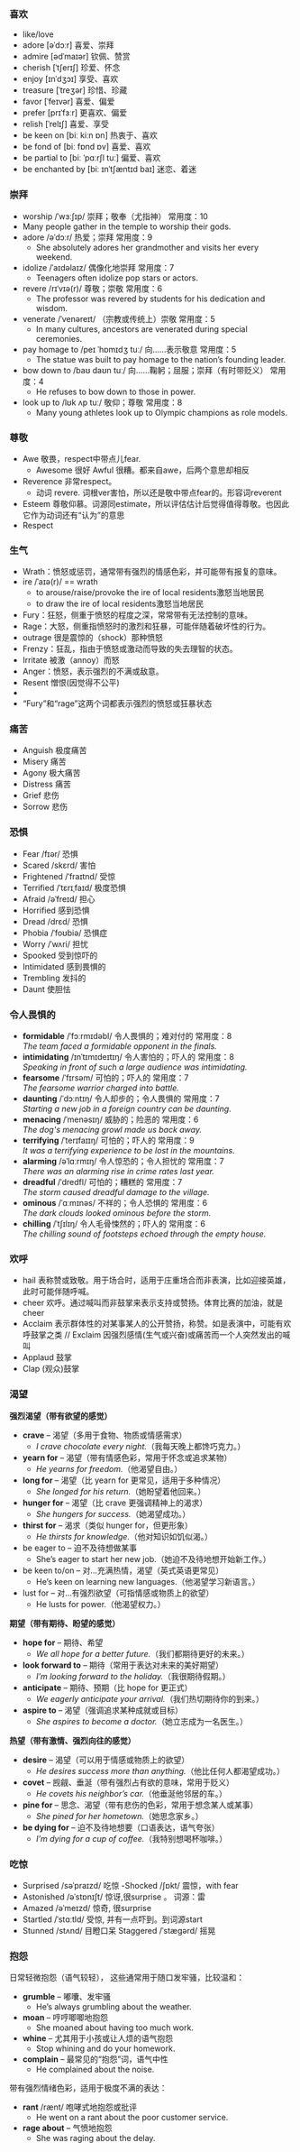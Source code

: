 ### 喜欢
- like/love
- adore [əˈdɔːr] 喜爱、崇拜 
- admire [ədˈmaɪər] 钦佩、赞赏
- cherish [ˈtʃerɪʃ] 珍爱、怀念
- enjoy [ɪnˈdʒɔɪ] 享受、喜欢
- treasure [ˈtreʒər] 珍惜、珍藏 
- favor [ˈfeɪvər] 喜爱、偏爱
- prefer [prɪˈfɜːr] 更喜欢、偏爱 
- relish [ˈrelɪʃ] 喜爱、享受
- be keen on [biː kiːn ɒn] 热衷于、喜欢
- be fond of [biː fɒnd ɒv] 喜爱、喜欢
- be partial to [biː ˈpɑːrʃl tuː] 偏爱、喜欢
- be enchanted by [biː ɪnˈtʃæntɪd baɪ] 迷恋、着迷


### 崇拜
-  worship /ˈwɜːʃɪp/ 崇拜；敬奉（尤指神） 常用度：10
  - Many people gather in the temple to worship their gods.
- adore /əˈdɔːr/ 热爱；崇拜 常用度：9
  - She absolutely adores her grandmother and visits her every weekend.
- idolize /ˈaɪdəlaɪz/ 偶像化地崇拜 常用度：7
  - Teenagers often idolize pop stars or actors.
- revere /rɪˈvɪə(r)/ 尊敬；崇敬 常用度：6
  - The professor was revered by students for his dedication and wisdom.
- venerate /ˈvenəreɪt/ （宗教或传统上）崇敬 常用度：5
  - In many cultures, ancestors are venerated during special ceremonies.
- pay homage to /peɪ ˈhɒmɪdʒ tuː/ 向……表示敬意 常用度：5
  - The statue was built to pay homage to the nation’s founding leader.
- bow down to /baʊ daʊn tuː/ 向……鞠躬；屈服；崇拜（有时带贬义） 常用度：4
  - He refuses to bow down to those in power.
- look up to /lʊk ʌp tuː/ 敬仰；尊敬 常用度：8
  - Many young athletes look up to Olympic champions as role models.

### 尊敬
- Awe 敬畏，respect中带点儿fear.
  - Awesome 很好 Awful 很糟。都来自awe，后两个意思却相反
- Reverence 非常respect。
  - 动词 revere. 词根ver害怕，所以还是敬中带点fear的。形容词reverent
- Esteem 尊敬仰慕。词源同estimate，所以评估估计后觉得值得尊敬。也因此它作为动词还有“认为”的意思
- Respect

### 生气
- Wrath：愤怒或惩罚，通常带有强烈的情感色彩，并可能带有报复的意味。
- ire /ˈaɪə(r)/ == wrath 
  - to arouse/raise/provoke the ire of local residents激怒当地居民
  - to draw the ire of local residents激怒当地居民
- Fury：狂怒，侧重于愤怒的程度之深，常常带有无法控制的意味。
- Rage：大怒，侧重指愤怒时的激烈和狂暴，可能伴随着破坏性的行为。
- outrage 很是震惊的（shock）那种愤怒 
- Frenzy：狂乱，指由于愤怒或激动而导致的失去理智的状态。 
- Irritate 被激（annoy）而怒
- Anger：愤怒，表示强烈的不满或敌意。
- Resent 憎恨(因觉得不公平) 
- 
- “Fury”和“rage”这两个词都表示强烈的愤怒或狂暴状态

### 痛苦
- Anguish 极度痛苦
- Misery 痛苦
- Agony 极大痛苦
- Distress 痛苦
- Grief 悲伤
- Sorrow 悲伤

### 恐惧 
- Fear /fɪər/ 恐惧
- Scared /skɛrd/ 害怕
- Frightened /ˈfraɪtnd/ 受惊
- Terrified /ˈtɛrɪˌfaɪd/ 极度恐惧
- Afraid /əˈfreɪd/ 担心
- Horrified 感到恐惧
- Dread /drɛd/ 恐惧
- Phobia /ˈfoʊbiə/ 恐惧症
- Worry /ˈwʌri/ 担忧 
- Spooked 受到惊吓的 
- Intimidated 感到畏惧的
- Trembling 发抖的
- Daunt 使胆怯

### 令人畏惧的
- **formidable** /ˈfɔːrmɪdəbl/ 令人畏惧的；难对付的 常用度：8  
  *The team faced a formidable opponent in the finals.*
- **intimidating** /ɪnˈtɪmɪdeɪtɪŋ/ 令人害怕的；吓人的 常用度：8  
  *Speaking in front of such a large audience was intimidating.*
- **fearsome** /ˈfɪrsəm/ 可怕的；吓人的 常用度：7  
  *The fearsome warrior charged into battle.*
- **daunting** /ˈdɔːntɪŋ/ 令人却步的；令人畏惧的 常用度：7  
  *Starting a new job in a foreign country can be daunting.*
- **menacing** /ˈmenəsɪŋ/ 威胁的；险恶的 常用度：6  
  *The dog's menacing growl made us back away.*
- **terrifying** /ˈterɪfaɪɪŋ/ 可怕的；吓人的 常用度：9  
  *It was a terrifying experience to be lost in the mountains.*
- **alarming** /əˈlɑːrmɪŋ/ 令人惊恐的；令人担忧的 常用度：7  
  *There was an alarming rise in crime rates last year.*
- **dreadful** /ˈdredfl/ 可怕的；糟糕的 常用度：7  
  *The storm caused dreadful damage to the village.*
- **ominous** /ˈɑːmɪnəs/ 不祥的；令人恐惧的 常用度：6  
  *The dark clouds looked ominous before the storm.*
- **chilling** /ˈtʃɪlɪŋ/ 令人毛骨悚然的；吓人的 常用度：6  
  *The chilling sound of footsteps echoed through the empty house.*

### 欢呼 
- hail 表称赞或致敬。用于场合时，适用于庄重场合而非表演，比如迎接英雄，此时可能伴随呼喊。
- cheer 欢呼。通过喊叫而非鼓掌来表示支持或赞扬。体育比赛的加油，就是cheer
- Acclaim 表示群体性的对某事某人的公开赞扬，称赞。如是表演中，可能有欢呼鼓掌之类 // Exclaim 因强烈感情(生气或兴奋)或痛苦而一个人突然发出的喊叫
- Applaud 鼓掌
- Clap (观众)鼓掌 

### 渴望
**强烈渴望（带有欲望的感觉）**  
- **crave** – 渴望（多用于食物、物质或情感需求）
  - *I crave chocolate every night.*（我每天晚上都馋巧克力。）
- **yearn for** – 渴望（带有情感色彩，常用于怀念或追求某物）
  - *He yearns for freedom.*（他渴望自由。）
- **long for** – 渴望（比 yearn for 更常见，适用于多种情况）
  - *She longed for his return.*（她盼望着他回来。）
- **hunger for** – 渴望（比 crave 更强调精神上的渴求）  
  - *She hungers for success.*（她渴望成功。）
- **thirst for** – 渴求（类似 hunger for，但更形象）
  - *He thirsts for knowledge.*（他对知识如饥似渴。）
- be eager to – 迫不及待想做某事
  - She’s eager to start her new job.（她迫不及待地想开始新工作。）
- be keen to/on – 对…充满热情，渴望（英式英语更常见）
  - He’s keen on learning new languages.（他渴望学习新语言。）
- lust for – 对…有强烈欲望（可指情感或物质上的欲望）
  - He lusts for power.（他渴望权力。）
  
**期望（带有期待、盼望的感觉）**  
- **hope for** – 期待、希望  
  - *We all hope for a better future.*（我们都期待更好的未来。）
- **look forward to** – 期待（常用于表达对未来的美好期望）
  - *I’m looking forward to the holiday.*（我很期待假期。）
- **anticipate** – 期待、预期（比 hope for 更正式）  
  - *We eagerly anticipate your arrival.*（我们热切期待你的到来。）
- **aspire to** – 渴望（强调追求某种成就或目标）
  - *She aspires to become a doctor.*（她立志成为一名医生。）

**热望（带有激情、强烈向往的感觉）**
- **desire** – 渴望（可以用于情感或物质上的欲望）
  - *He desires success more than anything.*（他比任何人都渴望成功。）
- **covet** – 觊觎、垂涎（带有强烈占有欲的意味，常用于贬义）
  - *He covets his neighbor’s car.*（他垂涎他邻居的车。）
- **pine for** – 思念、渴望（带有悲伤的色彩，常用于想念某人或某事）
  - *She pined for her hometown.*（她思念家乡。）
- **be dying for** – 迫不及待地想要（口语表达，语气夸张）
  - *I’m dying for a cup of coffee.*（我特别想喝杯咖啡。）

### 吃惊
- Surprised /səˈpraɪzd/ 吃惊
 -Shocked /ʃɒkt/ 震惊，with fear
- Astonished /əˈstɒnɪʃt/ 惊讶,很surprise 。 词源：雷
- Amazed /əˈmeɪzd/ 惊奇, 很surprise
- Startled /ˈstɑːtld/ 受惊, 并有一点吓到。到词源start
- Stunned /stʌnd/ 目瞪口呆 Staggered /ˈstæɡərd/ 摇晃

### 抱怨

日常轻微抱怨（语气较轻）， 这些通常用于随口发牢骚，比较温和：
- **grumble** – 嘟囔、发牢骚
  - He’s always grumbling about the weather.
- **moan** – 哼哼唧唧地抱怨
  - She moaned about having too much work.
- **whine** – 尤其用于小孩或让人烦的语气抱怨
  - Stop whining and do your homework. 
- **complain** – 最常见的“抱怨”词，语气中性
  - He complained about the noise.
 
带有强烈情绪色彩，适用于极度不满的表达：
- **rant** /rænt/ 咆哮式地抱怨或批评
  - He went on a rant about the poor customer service.
- **rage about** – 气愤地抱怨
  - She was raging about the delay. 
